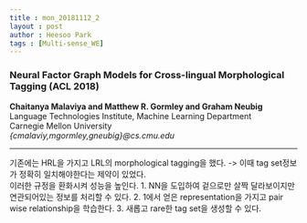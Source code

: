 ```yaml
---
title : mon_20181112_2
layout : post
author : Heesoo Park
tags : [Multi-sense_WE]
---
```


<h3>Neural Factor Graph Models for Cross-lingual Morphological Tagging  (ACL 2018)</h3>


<p>

<b>Chaitanya Malaviya and Matthew R. Gormley and Graham Neubig</b><br/>
Language Technologies Institute, Machine Learning Department<br/>
Carnegie Mellon University<br/>
<em>{cmalaviy,mgormley,gneubig}@cs.cmu.edu</em>





</p>

<hr />
<p>
기존에는 HRL을 가지고 LRL의 morphological tagging을 했다. -> 이때 tag set정보가 정확히 일치해야한다는 제약이 있었다.<br/>
이러한 규정을 환화시켜 성능을 높인다. 1. NN을 도입하여 겉으로만 살짝 달라보이지만 연관되어있는 정보를 처리할 수 있다. 2. 1에서 얻은 representation을 가지고 pair wise relationship을 학습한다. 3. 새롭고 rare한 tag set을 생성할 수 있다.

</p>
